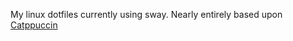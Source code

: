 My linux dotfiles currently using sway. Nearly entirely based upon [Catppuccin](https://catppuccin.com/)

